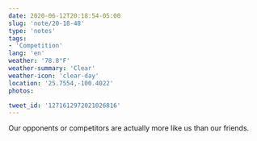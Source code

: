 ```yaml
---
date: 2020-06-12T20:18:54-05:00
slug: 'note/20-18-48'
type: 'notes'
tags:
- 'Competition'
lang: 'en'
weather: '78.8°F'
weather-summary: 'Clear'
weather-icon: 'clear-day'
location: '25.7554,-100.4022'
photos:

tweet_id: '1271612972021026816'
---
```

Our opponents or competitors are actually more like us than our friends. 